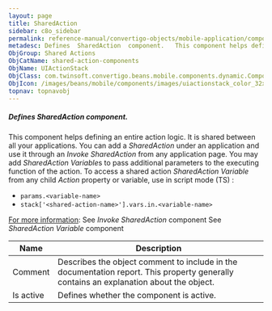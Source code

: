```yaml
---
layout: page
title: SharedAction
sidebar: c8o_sidebar
permalink: reference-manual/convertigo-objects/mobile-application/components/shared-action-components/sharedaction/
metadesc: Defines  SharedAction  component.   This component helps defining an entire action logic. It is shared between all your applications. You can add a  S
ObjGroup: Shared Actions
ObjCatName: shared-action-components
ObjName: UIActionStack
ObjClass: com.twinsoft.convertigo.beans.mobile.components.dynamic.ComponentManager$3
ObjIcon: /images/beans/mobile/components/images/uiactionstack_color_32x32.png
topnav: topnavobj
---
```

##### Defines <i>SharedAction</i> component. 
 This component helps defining an entire action logic. It is shared between all your applications.
You can add a <i>SharedAction</i> under an application and use it through an <i>Invoke SharedAction</i> from any application page.
You may add <i>SharedAction Variable</i>s to pass additional parameters to the executing function of the action.
To access a shared action <i>SharedAction Variable</i> from any child <i>Action</i> property or variable, use in script mode (TS) :
 - <code>params.&lt;variable-name&gt;</code>
 - <code>stack['&lt;shared-action-name&gt;'].vars.in.&lt;variable-name&gt;</code>

<u>For more information</u>:
See <i>Invoke SharedAction</i> component
See <i>SharedAction Variable</i> component

Name | Description 
--- | ---
Comment | Describes the object comment to include in the documentation report.  This property generally contains an explanation about the object. 
Is active | Defines whether the component is active. 

